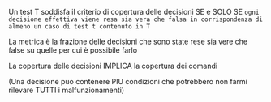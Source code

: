 Un test T soddisfa il criterio di copertura delle decisioni SE e SOLO SE `ogni decisione effettiva viene resa sia vera che falsa in corrispondenza di almeno un caso di test t contenuto in T`

La metrica è la frazione delle decisioni che sono state rese sia vere che false su quelle per cui è possibile farlo

La copertura delle decisioni IMPLICA la copertura dei comandi

(Una decisione puo contenere PIU condizioni che potrebbero non farmi rilevare TUTTI i malfunzionamenti)